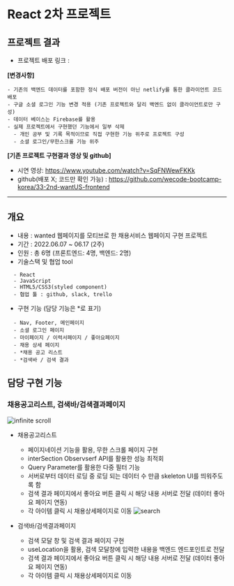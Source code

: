 # React 2차 프로젝트

## 프로젝트 결과
  - 프로젝트 배포 링크 : 
  
  **[변경사항]**
  ```
  - 기존의 백엔드 데이터를 포함한 정식 배포 버전이 아닌 netlify를 통한 클라이언트 코드 배포
  - 구글 소셜 로그인 기능 변경 적용 (기존 프로젝트와 달리 백엔드 없이 클라이언트로만 구성)
  - 데이터 베이스는 Firebase를 활용
  - 실제 프로젝트에서 구현했던 기능에서 일부 삭제
    - 개인 공부 및 기록 목적이므로 직접 구현한 기능 위주로 프로젝트 구성
    - 소셜 로그인/무한스크롤 기능 위주
  ```
  **[기존 프로젝트 구현결과 영상 및 github]**
  - 시연 영상: https://www.youtube.com/watch?v=SqFNWewFKKk
  - github(배포 X; 코드만 확인 가능) : https://github.com/wecode-bootcamp-korea/33-2nd-wantUS-frontend
  
  ***

## 개요 

- 내용 : wanted 웹페이지를 모티브로 한 채용서비스 웹페이지 구현 프로젝트
- 기간 : 2022.06.07 ~ 06.17 (2주)
- 인원 : 총 6명 (프론트엔드: 4명, 백엔드: 2명)
- 기술스택 및 협업 tool
```
  - React
  - JavaScript
  - HTML5/CSS3(styled component)
  - 협업 툴 : github, slack, trello
```
- 구현 기능 (담당 기능은 *로 표기)
```
  - Nav, Footer, 메인페이지
  - 소셜 로그인 페이지
  - 마이페이지 / 이력서페이지 / 좋아요페이지
  - 채용 상세 페이지
  - *채용 공고 리스트
  - *검색바 / 검색 결과
```

## 담당 구현 기능

### 채용공고리스트, 검색바/검색결과페이지


![infinite scroll](https://user-images.githubusercontent.com/101119985/174231973-78152b27-9222-4f5f-89b0-f6d7a3bf8e13.gif)

- 채용공고리스트
  - 페이지네이션 기능을 활용, 무한 스크롤 페이지 구현
  - interSection Observserf API를 활용한 성능 최적회
  - Query Parameter를 활용한 다중 필터 기능
  - 서버로부터 데이터 로딩 중 로딩 되는 데이터 수 만큼 skeleton UI를 띄워주도록 함
  - 검색 결과 페이지에서 좋아요 버튼 클릭 시 해당 내용 서버로 전달 (데이터 좋아요 페이지 연동)
  - 각 아이템 클릭 시 채용상세페이지로 이동 
![search](https://user-images.githubusercontent.com/101119985/174230995-46e5ddf6-25a6-420d-9932-f1d881c75244.gif)

- 검색바/검색결과페이지
  - 검색 모달 창 및 검색 결과 페이지 구현
  - useLocation을 활용, 검색 모달창에 입력한 내용을 백엔드 엔드포인트로 전달
  - 검색 결과 페이지에서 좋아요 버튼 클릭 시 해당 내용 서버로 전달 (데이터 좋아요 페이지 연동)
  - 각 아이템 클릭 시 채용상세페이지로 이동 
